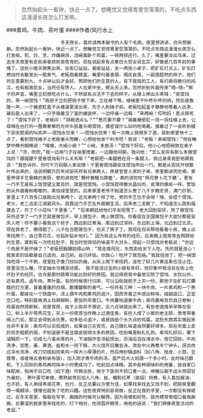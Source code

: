 > 忽然抬起头一看钟，快近一点了。想睡觉又觉得胃里空落落的，不吃点东西这漫漫长夜怎么打发嘛。

###素鸡、牛肉、茶叶蛋
####作者/风行水上

						冬天夜长，喜欢读两本破书的人有个毛病。夜里想讲讲，白天想躺躺。忽然抬起头一看钟，快近一点了。想睡觉又觉得胃里空落落的，不吃点东西这漫漫长夜怎么打发嘛。煎、炒、烹、炸嫌麻烦，泡碗面卧个鸡蛋，一顿两顿还行。久了，嘴里要淡出鸟来。过去冬天夜里有走街串巷挑担卖夜宵的。现在说起来有点象白头宫女说玄宗，好像是几百年前的事情了。这些小贩天擦黑出来，在街口站站，巷尾站站，支一两张小桌子，把矿石灯点上。矿石灯燃烧时会散发出一股臭气，老板抱着膝盖，嘴里叼着香烟，烟灰自落，一副很超然的样子。他们的生意要到九、十点钟以后才会好。照顾他们的生意的人，有下夜班的工人，有打麻将晚归的闲汉，也有痴男怨女，当然也有馋人。人在家中坐，梆从天上来。忽然听到外面传来“嗒—嗒—”梆子的声音，嘴里立刻想吃点什么，不然就有点活不下去的样子。从楼上伸出头来喊：“卖馄饨的，来一碗馄饨！”挑担子立刻把挑子放下来，立在楼下等。楼梯里不卟咚卟咚的响，然后是轰隆一声，一个搪瓷缸盖子从楼道里滚出来，先于人到摊子前。老板捡起盖子静静地等着人出来，最后是人出来了，一只手端着没了盖的搪瓷杯，一边呼痛一边喊：“来两碗！哎哟妈！差点摔死了！”馄饨下好了，老板问：“胡椒洒点么？”“葱花要不要？”端着搪瓷缸一拐一拐往楼上去，公母俩在台灯的一圈黄晕晕的光中头抵着头喝馄饨，像密谋什么似的吃喝着。接着过了一会听到楼下安庆腔调的叫卖声——馄饨水饺来！——馄饨水饺来！有一次晚上我喝多了酒，晃到家里快十二点了，看到馄饨摊子上老板垂头而睡，心想给他发个利市吧！我说：“老板！来碗馄饨！”他在睡梦中睁开眼睛说：“哦哦，大碗小碗？”“小碗，多放汤！”馄饨下好后，他小心地把碗放在桌子上说：“烫，吹吹。”我一边用勺子在碗里搅着，一边跟他闲聊。我问他：“怎么安庆有那么多做馄饨的？跟福建千里香馄饨有什么关系嘛？”老板把一条腿搭在另一条腿上，侧过身来诡密地跟我说：“我告诉你，你可千万别跟人家说哦！千里香馄饨跟安庆馄饨师出一门。都是从安庆开枝散叶传出来的，话说明朝万历年间安庆府有兄弟两人，原是官宦人家的子弟，家里都讲究吃喝。家里养得手艺极精的家厨，荤的讲究吃‘鞭杆黄鳝马蹄鳖’，素的讲究吃‘杨花萝卜花下藕’。更有一门手艺是街上饭馆望尘莫及的，就是捏馄饨。小馄饨捏得像水晶似的，皮薄的像纸一样。荤馅的从外面看粉嘟嘟的，素馅绿莹莹的。后来家里老爷不知道怎么惹了八千岁魏忠贤，满门抄斩。家里上下八百多口就跑出兄弟两个，这兄弟两个除了吃，旁的手艺也不会呀！哦，会捏个馄饨。老大，老二远走江湖避风头。就靠这门手艺在外面糊生活，后来老二走散了，不知道怎么跑到福建去了，开了个小店叫‘千里香’。” “后来朝廷给他们平反昭雪了，老大回到安庆，除了做馄饨另外还学了一门手艺就是做包子。早上做包子，晚上做馄饨。你看现在全国做包子大部分都是安庆人吧！你不要小看我这个担子，西边到过青海，南边到过深圳，东边到上海，北边到过北京。现在我老了，懒得跑了。儿子在合肥做包子，也买了房子了。我现在白天帮他看看小孩，晚上出来找两个，自己零花花，也贴补贴补他们。” 因为有这么传奇的经历，后来晚上我常常去照顾他的生意。直到有一次吃拉肚子，我当时觉得馅的味道不大对头，捞起一只馄饨对老板说：“你这个肉是不是坏掉了？”老板把胸脯拍得山响：“我走南闯北，东西卖给天下人吃。凭的就是良心！我家卖的馅都是自己选肉，自己剁，自己拌馅。你放心！吃坏了我包赔。”我就信他了，把一碗馄饨吃得一个不剩，夜里肚子像刀绞似的痛，从床上爬下来找药，连吃了好几片黄连素也没止住。夜里没怎么睡，守定抽水马桶没动窝。 我不能说过去的小贩有多好。但印象中我没在在街上吃坏肚子的经历，也许是那时肠胃功能比较好的原因。我记得夜宵中最常见除了馄饨、水饺以外，还有素鸡，卤牛肉，茶叶蛋。有的时候夜行归来，可以沿街就担子上买一份，那担子在矿石灯朦胧的灯光里，冒着蓬蓬的白烟，散播馥郁的香气。一份共有三种：一块牛肉、一片素鸡和一个茶叶蛋，都装在一个铁盘中，浇上煨牛肉和素鸡的卤汁，因而芳香之中透出鲜味，咸甜适口，正宜空口吃。特别是再洒上白胡椒粉，更加的吊胃口。牛肉要地道黄牛肉；素鸡要用百页自己卷制；鸡蛋自然得新鲜。说是宵夜，由于上街并不很迟，五六点钟就出来了。有些老酒鬼早早等在街口，称上半斤带壳花生，买上一份夜宵当作晚上过酒佳肴。有些人成了小贩的老主顾，常常带着碗上门买，那又会得到点优惠，如多给点卤汁，或是挑给个头大点的鸡蛋。这些东西其实做起来也并不复杂：素鸡可以买现成的，如果自己买百页，自己捆扎味道自然要好得多。现在市面上卖的百页粗粝的很，不知道是不是豆腐皮挑得太多的原因，吃到嘴里粉扎扎的。素鸡扎好后，要下油锅煎一下。切成七八毫米厚的片，下油锅炸至浮起捞出，沥油后泡在清水中，使它回软。牛肉洗净，加葱、姜、黄酒、盐和水一同下锅，大火烧开后撇去沫，改在中火再煮半个钟头，捞出肉过凉水洗净，改刀切成如同素鸡一样大小厚薄的片，然后用砂锅卤料（如八角、桂皮、小茴、豆蔻等，或者用五香粉装布袋），加入刚才煮牛肉的汤，盖严后大火焖煨一个多小时。此时味已醇和，下入回软的素鸡再同炖半小时便成功了。吃前加点味精。其中各种调味料的用量，按自家口味配用，倘用于白口吃（如下酒）可稍淡些，用于下饭则不妨口重一点。用糖以甜不出头而回甘为最妙。 茶叶蛋可单做，煮熟敲壳后加入八角、盐、糖和红茶（装袋）同煮，有人喜加酱油，也不妨，有人用绿茶或花茶，也行，反正总要以方便为佳，如果找来找去又找不到，把厨房里翻得一塌糊涂，慢慢也就失了吃的兴趣。这些夜宵特别容易做，反正在我的手里，一次都没有做砸过。在冬天夜里，每每在写字、画画的时候可以解馋。因为易做和好吃，我外甥常常借口看我画画，总要溜到我家里来找吃的，灯下相对，吃得眉开眼笑，用他的话说：“我们俩像夜里活动的老鼠。”			  		